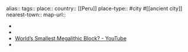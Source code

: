 alias::
tags::
place::
country:: [[Peru]] 
place-type:: #city #[[ancient city]] 
nearest-town::
map-url::

-
-
- [World’s Smallest Megalithic Block? - YouTube](https://www.youtube.com/shorts/N4uCsert-Ys)
-